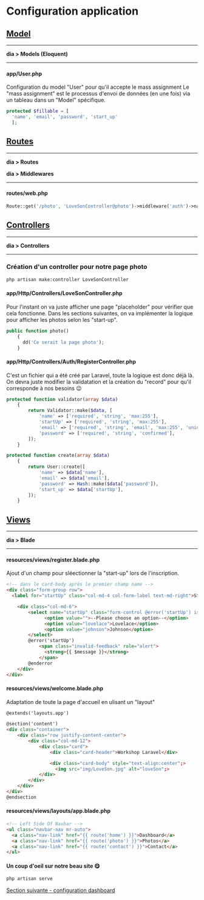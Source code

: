 # Configuration application

## [Model](https://laravel.com/docs/6.x/eloquent#introduction)

---
**dia > Models (Eloquent)** 

---

#### app/User.php
Configuration du model "User" pour qu'il accepte le mass assignment
Le "mass assignment" est le processus d'envoi de données (en une fois) via un tableau dans un "Model" spécifique.
```php
protected $fillable = [
  'name', 'email', 'password', 'start_up'
  ];
```

## [Routes](https://laravel.com/docs/6.x/routing#basic-routing)

---
**dia > Routes** 

**dia > Middlewares** 

---

#### routes/web.php

```php
Route::get('/photo', 'LoveSonController@photo')->middleware('auth')->name('photo');
```

## [Controllers](https://laravel.com/docs/6.x/controllers#defining-controllers)

---
**dia > Controllers** 

---

### Création d'un controller pour notre page photo
```bash
php artisan make:controller LoveSonController
```

#### app/Http/Controllers/LoveSonController.php
Pour l'instant on va juste afficher une page "placeholder" pour vérifier que cela fonctionne. Dans les sections suivantes, on va implémenter la logique pour afficher les photos selon les "start-up".
```php
public function photo()
    {
      dd('Ce serait la page photo');
    }
```

#### app/Http/Controllers/Auth/RegisterController.php
C'est un fichier qui a été créé par Laravel, toute la logique est donc déjà là. On devra juste modifier la validatation et la création du "record" pour qu'il corresponde à nos besoins :wink:
```php
protected function validator(array $data)
    {
        return Validator::make($data, [
            'name' => ['required', 'string', 'max:255'],
            'startUp' => ['required', 'string', 'max:255'],
            'email' => ['required', 'string', 'email', 'max:255', 'unique:users'],
            'password' => ['required', 'string', 'confirmed'],
        ]);
    }
```
```php
protected function create(array $data)
    {
        return User::create([
            'name' => $data['name'],
            'email' => $data['email'],
            'password' => Hash::make($data['password']),
            'start_up' => $data['startUp'],
        ]);
    }
```

## [Views](https://laravel.com/docs/6.x/blade#introduction)

---
**dia > Blade** 

---

#### resources/views/register.blade.php
Ajout d'un champ pour sléectionner la "start-up" lors de l'inscription.
```html
<!-- dans le card-body après le premier champ name -->
<div class="form-group row">
  <label for="startUp" class="col-md-4 col-form-label text-md-right">Start up</label>

    <div class="col-md-6">
        <select name="startUp" class="form-control @error('startUp') is-invalid @enderror">
              <option value="">--Please choose an option--</option>
              <option value="lovelace">Lovelace</option>
              <option value="johnson">Johnson</option>
        </select>
        @error('startUp')
            <span class="invalid-feedback" role="alert">
              <strong>{{ $message }}</strong>
            </span>
        @enderror
    </div>
</div>
```

#### resources/views/welcome.blade.php
Adaptation de toute la page d'accueil en ulisant un "layout"
```html
@extends('layouts.app')

@section('content')
<div class="container">
    <div class="row justify-content-center">
        <div class="col-md-12">
            <div class="card">
                <div class="card-header">Workshop Laravel</div>

                <div class="card-body" style="text-align:center";>
                  <img src="img/LoveSon.jpg" alt="loveSon";>
            </div>
        </div>
    </div>
</div>
@endsection
```

#### resources/views/layouts/app.blade.php
```html
<!-- Left Side Of Navbar -->
<ul class="navbar-nav mr-auto">
  <a class="nav-link" href="{{ route('home') }}">Dashboard</a>
  <a class="nav-link" href="{{ route('photo') }}">Photos</a>
  <a class="nav-link" href="{{ route('contact') }}">Contact</a>
</ul>
```

#### Un coup d'oeil sur notre beau site :yum:
```bash
php artisan serve
```
[Section suivante - configuration dashboard](4.configuration_dashboard.md)
